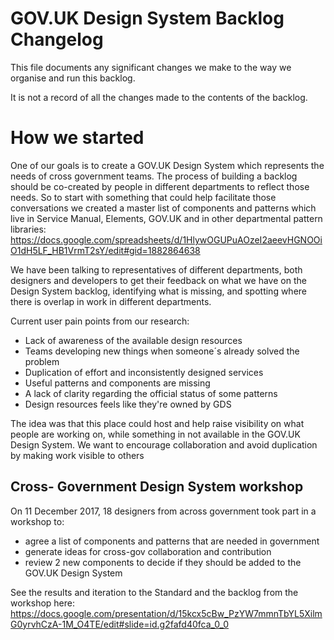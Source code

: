 # GOV.UK Design System Backlog Changelog

This file documents any significant changes we make to the way we organise and run this backlog.

It is not a record of all the changes made to the contents of the backlog.


# How we started

One of our goals is to create a GOV.UK Design System which represents the needs of cross government teams. The process of building a backlog should be co-created by people in different departments to reflect those needs. So to start with something that could help facilitate those conversations we created a master list of components and patterns which live in Service Manual, Elements, GOV.UK and in other departmental pattern libraries: https://docs.google.com/spreadsheets/d/1HlywOGUPuAOzeI2aeevHGNOOiO1dH5LF_HB1VrmT2sY/edit#gid=1882864638

We have been talking to representatives of different departments, both designers and developers to get their feedback on what we have on the Design System backlog, identifying what is missing, and spotting where there is overlap in work in different departments.

Current user pain points from our research:
- Lack of awareness of the available design resources
- Teams developing new things when someone´s already solved the problem
- Duplication of effort and inconsistently designed services
- Useful patterns and components are missing
- A lack of clarity regarding the official status of some patterns
- Design resources feels like they're owned by GDS

The idea was that this place could host and help raise visibility on what people are working on, while something in not available in the GOV.UK Design System. We want to encourage collaboration and avoid duplication by making work visible to others

## Cross- Government Design System workshop

On 11 December 2017, 18 designers from across government took part in a workshop to:

* agree a list of components and patterns that are needed in government 
* generate ideas for cross-gov collaboration and contribution 
* review 2 new components to decide if they should be added to the GOV.UK Design System

See the results and iteration to the Standard and the backlog from the workshop here: https://docs.google.com/presentation/d/15kcx5cBw_PzYW7mmnTbYL5XilmG0yrvhCzA-1M_O4TE/edit#slide=id.g2fafd40fca_0_0  

